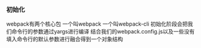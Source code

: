 ### 初始化

webpack有两个核心包 一个叫webpack 一个叫webpack-cli 
初始化阶段会把我们命令行的参数通过yargs进行编译 结合我们的webpack.config.js以及一些没有填入命令行的默认参数进行融合得到一个对象结构